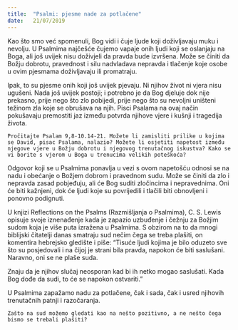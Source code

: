 ```yaml
---
title:  "Psalmi: pjesme nade za potlačene"
date:   21/07/2019
---
```


Kao što smo već spomenuli, Bog vidi i čuje ljude koji doživljavaju muku i nevolju. U Psalmima najčešće čujemo vapaje onih ljudi koji se oslanjaju na Boga, ali još uvijek nisu doživjeli da pravda bude izvršena. Može se činiti da Božju dobrotu, pravednost i silu nadvladava nepravda i tlačenje koje osobe u ovim pjesmama doživljavaju ili promatraju.

Ipak, to su pjesme onih koji još uvijek pjevaju. Ni njihov život ni vjera nisu ugušeni. Nada još uvijek postoji; i potrebno je da Bog djeluje dok nije prekasno, prije nego što zlo pobijedi, prije nego što su nevoljni uništeni težinom zla koje se obrušava na njih. Pisci Psalama na ovaj način pokušavaju premostiti jaz između potvrda njihove vjere i kušnji i tragedija života.

`Pročitajte Psalam 9,8-10.14-21. Možete li zamisliti prilike u kojima se David, pisac Psalama, nalazio? Možete li osjetiti napetost između njegove vjere u Božju dobrotu i njegovog trenutačnog iskustva? Kako se vi borite s vjerom u Boga u trenucima velikih poteškoća?`

Odgovor koji se u Psalmima ponavlja u vezi s ovom napetošću odnosi se na nadu i obećanje o Božjem dobrom i pravednom sudu. Može se činiti da zlo i nepravda zasad pobjeđuju, ali će Bog suditi zločincima i nepravednima. Oni će biti kažnjeni, dok će ljudi koje su povrijedili i tlačili biti obnovljeni i ponovno podignuti.

U knjizi Reflections on the Psalms (Razmišljanja o Psalmima), C. S. Lewis opisuje svoje iznenađenje kada je zapazio uzbuđenje i čežnju za Božjim sudom koja je više puta izražena u Psalmima. S obzirom na to da mnogi biblijski čitatelji danas smatraju sud nečim čega se treba plašiti, on komentira hebrejsko gledište i piše: “Tisuće ljudi kojima je bilo oduzeto sve što su posjedovali i na čijoj je strani bila pravda, napokon će biti saslušani. Naravno, oni se ne plaše suda.

Znaju da je njihov slučaj neosporan kad bi ih netko mogao saslušati. Kada Bog dođe da sudi, to će se napokon ostvariti.”

U Psalmima zapažamo nadu za potlačene, čak i sada, čak i usred njihovih trenutačnih patnji i razočaranja.

`Zašto na sud možemo gledati kao na nešto pozitivno, a ne nešto čega bismo se trebali plašiti?`
